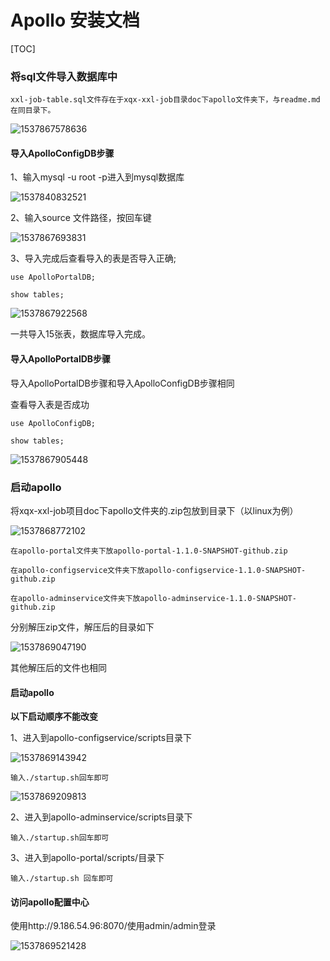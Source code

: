 

# Apollo 安装文档

[TOC]

### 将sql文件导入数据库中

```
xxl-job-table.sql文件存在于xqx-xxl-job目录doc下apollo文件夹下，与readme.md在同目录下。
```

![1537867578636](C:\Users\IBM_AD~1\AppData\Local\Temp\1537867578636.png)

#### 导入ApolloConfigDB步骤

1、输入mysql -u root -p进入到mysql数据库

![1537840832521](C:\Users\IBM_AD~1\AppData\Local\Temp\1537840832521.png)

2、输入source 文件路径，按回车键

![1537867693831](C:\Users\IBM_AD~1\AppData\Local\Temp\1537867693831.png)

3、导入完成后查看导入的表是否导入正确;

```
use ApolloPortalDB;

show tables;
```



![1537867922568](C:\Users\IBM_AD~1\AppData\Local\Temp\1537867922568.png)

一共导入15张表，数据库导入完成。

#### 导入ApolloPortalDB步骤

导入ApolloPortalDB步骤和导入ApolloConfigDB步骤相同

查看导入表是否成功

```
use ApolloConfigDB;

show tables;
```

![1537867905448](C:\Users\IBM_AD~1\AppData\Local\Temp\1537867905448.png)

### 启动apollo

将xqx-xxl-job项目doc下apollo文件夹的.zip包放到目录下（以linux为例）

![1537868772102](C:\Users\IBM_AD~1\AppData\Local\Temp\1537868772102.png)

```
在apollo-portal文件夹下放apollo-portal-1.1.0-SNAPSHOT-github.zip

在apollo-configservice文件夹下放apollo-configservice-1.1.0-SNAPSHOT-github.zip

在apollo-adminservice文件夹下放apollo-adminservice-1.1.0-SNAPSHOT-github.zip
```

分别解压zip文件，解压后的目录如下

![1537869047190](C:\Users\IBM_AD~1\AppData\Local\Temp\1537869047190.png)

其他解压后的文件也相同

#### 启动apollo

__以下启动顺序不能改变__

1、进入到apollo-configservice/scripts目录下

![1537869143942](C:\Users\IBM_AD~1\AppData\Local\Temp\1537869143942.png)

```
输入./startup.sh回车即可
```

![1537869209813](C:\Users\IBM_AD~1\AppData\Local\Temp\1537869209813.png)

2、进入到apollo-adminservice/scripts目录下

```
输入./startup.sh回车即可
```

3、进入到apollo-portal/scripts/目录下

```
输入./startup.sh 回车即可
```

#### 访问apollo配置中心

使用http://9.186.54.96:8070/使用admin/admin登录

![1537869521428](C:\Users\IBM_AD~1\AppData\Local\Temp\1537869521428.png)